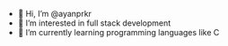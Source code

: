 - 👋 Hi, I’m @ayanprkr
- 👀 I’m interested in full stack development
- 🌱 I’m currently learning programming languages like C
<!---
ayanprkr/ayanprkr is a ✨ special ✨ repository because its `README.md` (this file) appears on your GitHub profile.
You can click the Preview link to take a look at your changes.
--->
